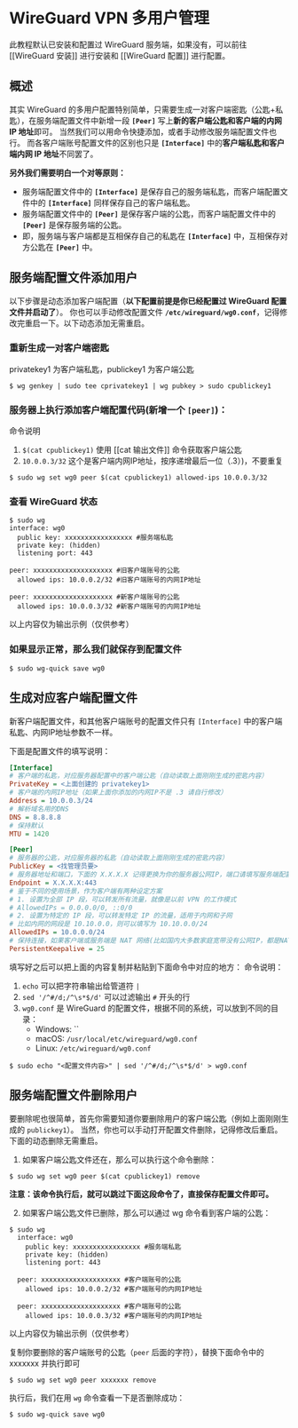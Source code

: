 # WireGuard VPN 多用户管理

此教程默认已安装和配置过 WireGuard 服务端，如果没有，可以前往 [[WireGuard 安装]] 进行安装和 [[WireGuard 配置]] 进行配置。

## 概述

其实 WireGuard 的多用户配置特别简单，只需要生成一对客户端密匙（公匙+私匙），在服务端配置文件中新增一段 **`[Peer]`** 写上**新的客户端公匙和客户端的内网 IP 地址**即可。
当然我们可以用命令快捷添加，或者手动修改服务端配置文件也行。
而各客户端账号配置文件的区别也只是 **`[Interface]`** 中的**客户端私匙和客户端内网 IP 地址**不同罢了。

**另外我们需要明白一个对等原则：**

-   服务端配置文件中的 **`[Interface]`** 是保存自己的服务端私匙，而客户端配置文件中的 **`[Interface]`** 同样保存自己的客户端私匙。
-   服务端配置文件中的 **`[Peer]`** 是保存客户端的公匙，而客户端配置文件中的 **`[Peer]`** 是保存服务端的公匙。
-   即，服务端与客户端都是互相保存自己的私匙在 **`[Interface]`** 中，互相保存对方公匙在 **`[Peer]`** 中。

## 服务端配置文件添加用户

以下步骤是动态添加客户端配置（**以下配置前提是你已经配置过 WireGuard 配置文件并启动了**）。
你也可以手动修改配置文件 **`/etc/wireguard/wg0.conf`**，记得修改完重启一下。以下动态添加无需重启。

### 重新生成一对客户端密匙

privatekey1 为客户端私匙，publickey1 为客户端公匙

```shell
$ wg genkey | sudo tee cprivatekey1 | wg pubkey > sudo cpublickey1
```

### 服务器上执行添加客户端配置代码(新增一个 `[peer]`)：

命令说明
1. `$(cat cpublickey1)` 使用 [[cat 输出文件]] 命令获取客户端公匙
2. `10.0.0.3/32` 这个是客户端内网IP地址，按序递增最后一位（.3）)，不要重复

```shell
$ sudo wg set wg0 peer $(cat cpublickey1) allowed-ips 10.0.0.3/32
```

### 查看 WireGuard 状态

```shell
$ sudo wg
interface: wg0
  public key: xxxxxxxxxxxxxxxxx #服务端私匙
  private key: (hidden)
  listening port: 443
 
peer: xxxxxxxxxxxxxxxxxxxx #旧客户端账号的公匙
  allowed ips: 10.0.0.2/32 #旧客户端账号的内网IP地址
 
peer: xxxxxxxxxxxxxxxxxxxx #新客户端账号的公匙
  allowed ips: 10.0.0.3/32 #新客户端账号的内网IP地址
```

以上内容仅为输出示例（仅供参考）

### 如果显示正常，那么我们就保存到配置文件

```shell
$ sudo wg-quick save wg0
```

## 生成对应客户端配置文件

新客户端配置文件，和其他客户端账号的配置文件只有 `[Interface]` 中的客户端私匙、内网IP地址参数不一样。

下面是配置文件的填写说明：

```ini 
[Interface]
# 客户端的私匙，对应服务器配置中的客户端公匙（自动读取上面刚刚生成的密匙内容）
PrivateKey = <上面创建的 privatekey1>
# 客户端的内网IP地址（如果上面你添加的内网IP不是 .3 请自行修改）
Address = 10.0.0.3/24
# 解析域名用的DNS
DNS = 8.8.8.8
# 保持默认
MTU = 1420

[Peer]
# 服务器的公匙，对应服务器的私匙（自动读取上面刚刚生成的密匙内容）
PublicKey = <找管理员要>
# 服务器地址和端口，下面的 X.X.X.X 记得更换为你的服务器公网IP，端口请填写服务端配置时的监听端口
Endpoint = X.X.X.X:443
# 鉴于不同的使用场景，作为客户端有两种设定方案
# 1. 设置为全部 IP 段，可以转发所有流量，就像是以前 VPN 的工作模式
# AllowedIPs = 0.0.0.0/0, ::0/0
# 2. 设置为特定的 IP 段，可以转发特定 IP 的流量，适用于内网和子网
# 比如内网的网段是 10.10.0.0，则可以填写为 10.10.0.0/24
AllowedIPs = 10.0.0.0/24
# 保持连接，如果客户端或服务端是 NAT 网络(比如国内大多数家庭宽带没有公网IP，都是NAT)，那么就需要添加这个参数定时链接服务端(单位：秒)，如果你的服务器和你本地都不是 NAT 网络，那么建议不使用该参数（设置为0，或客户端配置文件中删除这行）
PersistentKeepalive = 25
```

填写好之后可以把上面的内容复制并粘贴到下面命令中对应的地方：
命令说明：
1. `echo` 可以把字符串输出给管道符 `|`
2. `sed '/^#/d;/^\s*$/d'` 可以过滤输出 `#` 开头的行
3. `wg0.conf` 是 WireGuard 的配置文件，根据不同的系统，可以放到不同的目录：
    - Windows: ``
    - macOS: `/usr/local/etc/wireguard/wg0.conf`
    - Linux: `/etc/wireguard/wg0.conf`

```shell
$ sudo echo "<配置文件内容>" | sed '/^#/d;/^\s*$/d' > wg0.conf
```

## 服务端配置文件删除用户


要删除呢也很简单，首先你需要知道你要删除用户的客户端公匙（例如上面刚刚生成的 `publickey1`）。
当然，你也可以手动打开配置文件删除，记得修改后重启。下面的动态删除无需重启。

1. 如果客户端公匙文件还在，那么可以执行这个命令删除：

```shell
$ sudo wg set wg0 peer $(cat cpublickey1) remove
```

**注意：该命令执行后，就可以跳过下面这段命令了，直接保存配置文件即可。**

2. 如果客户端公匙文件已删除，那么可以通过 wg 命令看到客户端的公匙：
```shell
$ sudo wg
  interface: wg0
    public key: xxxxxxxxxxxxxxxxx #服务端私匙
    private key: (hidden)
    listening port: 443

  peer: xxxxxxxxxxxxxxxxxxxx #客户端账号的公匙
    allowed ips: 10.0.0.2/32 #客户端账号的内网IP地址

  peer: xxxxxxxxxxxxxxxxxxxx #客户端账号的公匙
    allowed ips: 10.0.0.3/32 #客户端账号的内网IP地址
```

以上内容仅为输出示例（仅供参考）

复制你要删除的客户端账号的公匙（`peer` 后面的字符），替换下面命令中的 xxxxxxx 并执行即可
```shell
$ sudo wg set wg0 peer xxxxxxx remove
```

执行后，我们在用 `wg` 命令查看一下是否删除成功：

```shell
$ sudo wg-quick save wg0
```
